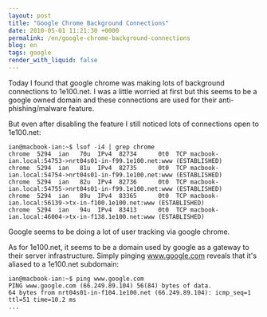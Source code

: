 ```yaml
---
layout: post
title: "Google Chrome Background Connections"
date: 2010-05-01 11:21:30 +0000
permalink: /en/google-chrome-background-connections
blog: en
tags: google
render_with_liquid: false
---
```


<!-- textlint-disable rousseau -->

Today I found that google chrome was making lots of background
connections to 1e100.net. I was a little worried at first but this seems
to be a google owned domain and these connections are used for their
anti-phishing/malware feature.

But even after disabling the feature I still noticed lots of connections
open to 1e100.net:

```shell
ian@macbook-ian:~$ lsof -i4 | grep chrome
chrome  5294  ian   70u  IPv4  82734      0t0  TCP macbook-ian.local:54753->nrt04s01-in-f99.1e100.net:www (ESTABLISHED)
chrome  5294  ian   81u  IPv4  82735      0t0  TCP macbook-ian.local:54754->nrt04s01-in-f99.1e100.net:www (ESTABLISHED)
chrome  5294  ian   82u  IPv4  82736      0t0  TCP macbook-ian.local:54755->nrt04s01-in-f99.1e100.net:www (ESTABLISHED)
chrome  5294  ian   89u  IPv4  83365      0t0  TCP macbook-ian.local:56139->tx-in-f100.1e100.net:www (ESTABLISHED)
chrome  5294  ian   94u  IPv4  83413      0t0  TCP macbook-ian.local:46004->tx-in-f138.1e100.net:www (ESTABLISHED)
```

Google seems to be doing a lot of user tracking via google chrome.

As for 1e100.net, it seems to be a domain used by google as a gateway to
their server infrastructure. Simply pinging www.google.com reveals that
it's aliased to a 1e100.net subdomain:

```shell
ian@macbook-ian:~$ ping www.google.com
PING www.google.com (66.249.89.104) 56(84) bytes of data.
64 bytes from nrt04s01-in-f104.1e100.net (66.249.89.104): icmp_seq=1 ttl=51 time=10.2 ms
...
```

<!-- textlint-enable rousseau -->
